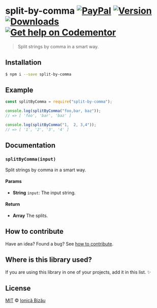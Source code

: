 # split-by-comma [![PayPal](https://img.shields.io/badge/%24-paypal-f39c12.svg)][paypal-donations] [![Version](https://img.shields.io/npm/v/split-by-comma.svg)](https://www.npmjs.com/package/split-by-comma) [![Downloads](https://img.shields.io/npm/dt/split-by-comma.svg)](https://www.npmjs.com/package/split-by-comma) [![Get help on Codementor](https://cdn.codementor.io/badges/get_help_github.svg)](https://www.codementor.io/johnnyb?utm_source=github&utm_medium=button&utm_term=johnnyb&utm_campaign=github)

> Split strings by comma in a smart way.

## Installation

```sh
$ npm i --save split-by-comma
```

## Example

```js
const splitByComma = require("split-by-comma");

console.log(splitByComma("foo,bar, baz"));
// => [ 'foo', 'bar', 'baz' ]

console.log(splitByComma("1,  2, 3,4"));
// => [ '1', '2', '3', '4' ]
```

## Documentation

### `splitByComma(input)`
Split strings by comma in a smart way.

#### Params
- **String** `input`: The input string.

#### Return
- **Array** The splits.

## How to contribute
Have an idea? Found a bug? See [how to contribute][contributing].

## Where is this library used?
If you are using this library in one of your projects, add it in this list. :sparkles:

## License

[MIT][license] © [Ionică Bizău][website]

[paypal-donations]: https://www.paypal.com/cgi-bin/webscr?cmd=_s-xclick&hosted_button_id=RVXDDLKKLQRJW
[donate-now]: http://i.imgur.com/6cMbHOC.png

[license]: http://showalicense.com/?fullname=Ionic%C4%83%20Biz%C4%83u%20%3Cbizauionica%40gmail.com%3E%20(http%3A%2F%2Fionicabizau.net)&year=2016#license-mit
[website]: http://ionicabizau.net
[contributing]: /CONTRIBUTING.md
[docs]: /DOCUMENTATION.md